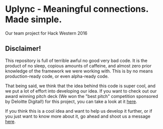 # Uplync - Meaningful connections. Made simple. 
Our team project for Hack Western 2016

## Disclaimer!
This repository is full of terrible awful no good very bad code. It is the product of no sleep, copious amounts of caffeine,
and almost zero prior knowledge of the framework we were working with. This is by no means production-ready code, or even 
alpha-ready code. 

That being said, we think that the idea behind this code is super cool, and we put a lot of effort into 
developing our idea. If you want to check out our award winning pitch deck (We won the "best pitch" competition sponsored by 
Deloitte Digital!) for this project, you can take a look at it 
[here](https://drive.google.com/open?id=0BxSf4hsygWu5aVFjeVg1OGI5ekE).

If you think this is a cool idea and want to help us develop it further, or if you just want to know more about it, go ahead and shoot us a message [here](http://jaydenwindle.com/contact/).
